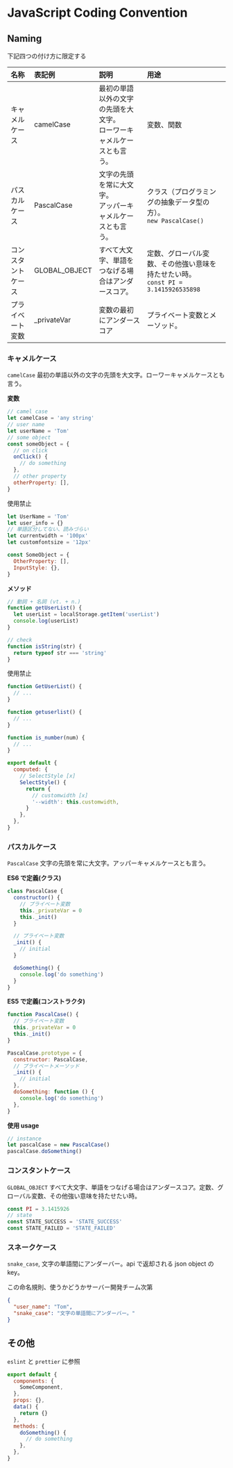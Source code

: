 # JavaScript Coding Convention

## Naming

下記四つの付け方に限定する

| 名称               | 表記例        | 説明                                                                     | 用途                                                                                 |
| :----------------- | :------------ | :----------------------------------------------------------------------- | :----------------------------------------------------------------------------------- |
| キャメルケース     | camelCase     | 最初の単語以外の文字の先頭を大文字。<br>ローワーキャメルケースとも言う。 | 変数、関数                                                                           |
| パスカルケース     | PascalCase    | 文字の先頭を常に大文字。<br>アッパーキャメルケースとも言う。             | クラス（プログラミングの抽象データ型の方）。<br>`new PascalCase()`                   |
| コンスタントケース | GLOBAL_OBJECT | すべて大文字、単語をつなげる場合はアンダースコア。                       | 定数、グローバル変数、その他強い意味を持たせたい時。<br>`const PI = 3.1415926535898` |
| プライベート変数   | \_privateVar  | 変数の最初にアンダースコア                                               | プライベート変数とメーソッド。                                                       |

### キャメルケース

`camelCase` 最初の単語以外の文字の先頭を大文字。ローワーキャメルケースとも言う。

**変数**

```javascript
// camel case
let camelCase = 'any string'
// user name
let userName = 'Tom'
// some object
const someObject = {
  // on click
  onClick() {
    // do something
  },
  // other property
  otherProperty: [],
}
```

使用禁止

```javascript
let UserName = 'Tom'
let user_info = {}
// 単語区分してない、読みづらい
let currentwidth = '100px'
let customfontsize = '12px'

const SomeObject = {
  OtherProperty: [],
  InputStyle: {},
}
```

**メソッド**

```javascript
// 動詞 + 名詞 (vt. + n.)
function getUserList() {
  let userList = localStorage.getItem('userList')
  console.log(userList)
}

// check
function isString(str) {
  return typeof str === 'string'
}
```

使用禁止

```javascript
function GetUserList() {
  // ...
}

function getuserlist() {
  // ...
}

function is_number(num) {
  // ...
}

export default {
  computed: {
    // SelectStyle [x]
    SelectStyle() {
      return {
        // customwidth [x]
        '--width': this.customwidth,
      }
    },
  },
}
```

### パスカルケース

`PascalCase` 文字の先頭を常に大文字。アッパーキャメルケースとも言う。

**ES6 で定義(クラス)**

```javascript
class PascalCase {
  constructor() {
    // プライベート変数
    this._privateVar = 0
    this._init()
  }

  // プライベート変数
  _init() {
    // initial
  }

  doSomething() {
    console.log('do something')
  }
}
```

**ES5 で定義(コンストラクタ)**

```javascript
function PascalCase() {
  // プライベート変数
  this._privateVar = 0
  this._init()
}

PascalCase.prototype = {
  constructor: PascalCase,
  // プライベートメーソッド
  _init() {
    // initial
  },
  doSomething: function () {
    console.log('do something')
  },
}
```

**使用 usage**

```javascript
// instance
let pascalCase = new PascalCase()
pascalCase.doSomething()
```

### コンスタントケース

`GLOBAL_OBJECT` すべて大文字、単語をつなげる場合はアンダースコア。定数、グローバル変数、その他強い意味を持たせたい時。

```javascript
const PI = 3.1415926
// state
const STATE_SUCCESS = 'STATE_SUCCESS'
const STATE_FAILED = 'STATE_FAILED'
```

### スネークケース

`snake_case`, 文字の単語間にアンダーバー。api で返却される json object の key。

この命名規則、使うかどうかサーバー開発チーム次第

```json
{
  "user_name": "Tom",
  "snake_case": "文字の単語間にアンダーバー。"
}
```

## その他

`eslint` と `prettier` に参照

```javascript
export default {
  components: {
    SomeComponent,
  },
  props: {},
  data() {
    return {}
  },
  methods: {
    doSomething() {
      // do something
    },
  },
}
```
